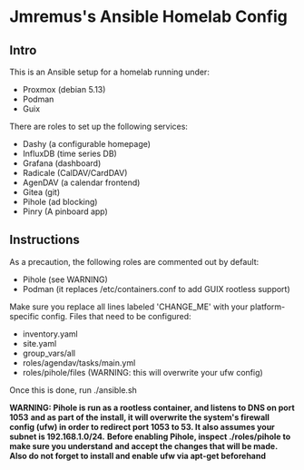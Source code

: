 # Jmremus's Ansible Homelab Config

## Intro
This is an Ansible setup for a homelab running under:
  - Proxmox (debian 5.13)
  - Podman
  - Guix

There are roles to set up the following services:
  - Dashy    (a configurable homepage)
  - InfluxDB (time series DB)
  - Grafana  (dashboard)
  - Radicale (CalDAV/CardDAV)
  - AgenDAV  (a calendar frontend)
  - Gitea    (git)
  - Pihole   (ad blocking)
  - Pinry    (A pinboard app)

## Instructions
As a precaution, the following roles are commented out by default:
  - Pihole (see WARNING) 
  - Podman (it replaces /etc/containers.conf to add GUIX rootless support)

Make sure you replace all lines labeled 'CHANGE_ME' with your platform-specific
config. 
Files that need to be configured:
  - inventory.yaml
  - site.yaml
  - group_vars/all
  - roles/agendav/tasks/main.yml
  - roles/pihole/files (WARNING: this will overwrite your ufw config)

Once this is done, run ./ansible.sh

**WARNING: Pihole is run as a rootless container, and listens to DNS on port 1053**
**and as part of the install, it will overwrite the system's firewall**
**config (ufw) in order to redirect port 1053 to 53. It also assumes your**
**subnet is 192.168.1.0/24.**
**Before enabling Pihole, inspect ./roles/pihole to make sure you understand**
**and accept the changes that will be made.**
**Also do not forget to install and enable ufw via apt-get beforehand**


